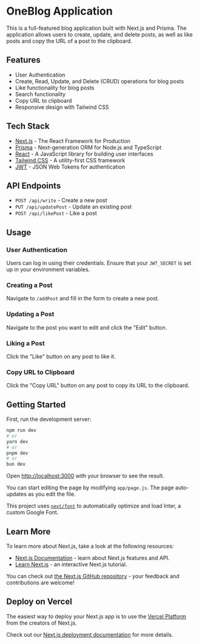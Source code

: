 # OneBlog Application

This is a full-featured blog application built with Next.js and Prisma. The application allows users to create, update, and delete posts, as well as like posts and copy the URL of a post to the clipboard. 

## Features

- User Authentication
- Create, Read, Update, and Delete (CRUD) operations for blog posts
- Like functionality for blog posts
- Search functionality
- Copy URL to clipboard
- Responsive design with Tailwind CSS

## Tech Stack

- [Next.js](https://nextjs.org/) - The React Framework for Production
- [Prisma](https://www.prisma.io/) - Next-generation ORM for Node.js and TypeScript
- [React](https://reactjs.org/) - A JavaScript library for building user interfaces
- [Tailwind CSS](https://tailwindcss.com/) - A utility-first CSS framework
- [JWT](https://jwt.io/) - JSON Web Tokens for authentication

## API Endpoints

- `POST /api/write` - Create a new post
- `PUT /api/updatePost` - Update an existing post
- `POST /api/likePost` - Like a post

## Usage

### User Authentication

Users can log in using their credentials. Ensure that your `JWT_SECRET` is set up in your environment variables.

### Creating a Post

Navigate to `/addPost` and fill in the form to create a new post.

### Updating a Post

Navigate to the post you want to edit and click the "Edit" button.

### Liking a Post

Click the "Like" button on any post to like it.

### Copy URL to Clipboard

Click the "Copy URL" button on any post to copy its URL to the clipboard.


## Getting Started

First, run the development server:

```bash
npm run dev
# or
yarn dev
# or
pnpm dev
# or
bun dev
```

Open [http://localhost:3000](http://localhost:3000) with your browser to see the result.

You can start editing the page by modifying `app/page.js`. The page auto-updates as you edit the file.

This project uses [`next/font`](https://nextjs.org/docs/basic-features/font-optimization) to automatically optimize and load Inter, a custom Google Font.

## Learn More

To learn more about Next.js, take a look at the following resources:

- [Next.js Documentation](https://nextjs.org/docs) - learn about Next.js features and API.
- [Learn Next.js](https://nextjs.org/learn) - an interactive Next.js tutorial.

You can check out [the Next.js GitHub repository](https://github.com/vercel/next.js/) - your feedback and contributions are welcome!

## Deploy on Vercel

The easiest way to deploy your Next.js app is to use the [Vercel Platform](https://vercel.com/new?utm_medium=default-template&filter=next.js&utm_source=create-next-app&utm_campaign=create-next-app-readme) from the creators of Next.js.

Check out our [Next.js deployment documentation](https://nextjs.org/docs/deployment) for more details.
